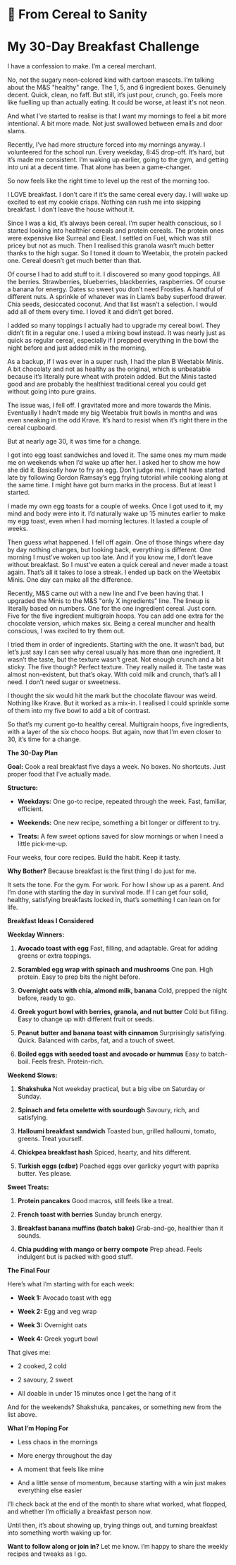 # 🥣 From Cereal to Sanity

# My 30-Day Breakfast Challenge

I have a confession to make. I’m a cereal merchant.

No, not the sugary neon-colored kind with cartoon mascots. I’m talking about the M&S "healthy" range. The 1, 5, and 6 ingredient boxes. Genuinely decent. Quick, clean, no faff. But still, it’s just pour, crunch, go. Feels more like fuelling up than actually eating. It could be worse, at least it's not neon.

And what I’ve started to realise is that I want my mornings to feel a bit more intentional. A bit more made. Not just swallowed between emails and door slams.

Recently, I’ve had more structure forced into my mornings anyway. I volunteered for the school run. Every weekday, 8:45 drop-off. It’s hard, but it’s made me consistent. I’m waking up earlier, going to the gym, and getting into uni at a decent time. That alone has been a game-changer.

So now feels like the right time to level up the rest of the morning too.

I LOVE breakfast. I don’t care if it’s the same cereal every day. I will wake up excited to eat my cookie crisps. Nothing can rush me into skipping breakfast. I don’t leave the house without it.

Since I was a kid, it’s always been cereal. I’m super health conscious, so I started looking into healthier cereals and protein cereals. The protein ones were expensive like Surreal and Eleat. I settled on Fuel, which was still pricey but not as much. Then I realised this granola wasn’t much better thanks to the high sugar. So I toned it down to Weetabix, the protein packed one. Cereal doesn’t get much better than that.

Of course I had to add stuff to it. I discovered so many good toppings. All the berries. Strawberries, blueberries, blackberries, raspberries. Of course a banana for energy. Dates so sweet you don’t need Frosties. A handful of different nuts. A sprinkle of whatever was in Liam’s baby superfood drawer. Chia seeds, desiccated coconut. And that list wasn’t a selection. I would add all of them every time. I loved it and didn’t get bored.

I added so many toppings I actually had to upgrade my cereal bowl. They didn’t fit in a regular one. I used a mixing bowl instead. It was nearly just as quick as regular cereal, especially if I prepped everything in the bowl the night before and just added milk in the morning.

As a backup, if I was ever in a super rush, I had the plan B Weetabix Minis. A bit chocolaty and not as healthy as the original, which is unbeatable because it’s literally pure wheat with protein added. But the Minis tasted good and are probably the healthiest traditional cereal you could get without going into pure grains.

The issue was, I fell off. I gravitated more and more towards the Minis. Eventually I hadn’t made my big Weetabix fruit bowls in months and was even sneaking in the odd Krave. It’s hard to resist when it’s right there in the cereal cupboard.

But at nearly age 30, it was time for a change.

I got into egg toast sandwiches and loved it. The same ones my mum made me on weekends when I’d wake up after her. I asked her to show me how she did it. Basically how to fry an egg. Don’t judge me. I might have started late by following Gordon Ramsay’s egg frying tutorial while cooking along at the same time. I might have got burn marks in the process. But at least I started.

I made my own egg toasts for a couple of weeks. Once I got used to it, my mind and body were into it. I’d naturally wake up 15 minutes earlier to make my egg toast, even when I had morning lectures. It lasted a couple of weeks.

Then guess what happened. I fell off again. One of those things where day by day nothing changes, but looking back, everything is different. One morning I must’ve woken up too late. And if you know me, I don’t leave without breakfast. So I must’ve eaten a quick cereal and never made a toast again. That’s all it takes to lose a streak. I ended up back on the Weetabix Minis. One day can make all the difference.

Recently, M&S came out with a new line and I’ve been having that. I upgraded the Minis to the M&S "only X ingredients" line. The lineup is literally based on numbers. One for the one ingredient cereal. Just corn. Five for the five ingredient multigrain hoops. You can add one extra for the chocolate version, which makes six. Being a cereal muncher and health conscious, I was excited to try them out.

I tried them in order of ingredients. Starting with the one. It wasn’t bad, but let’s just say I can see why cereal usually has more than one ingredient. It wasn’t the taste, but the texture wasn’t great. Not enough crunch and a bit sticky. The five though? Perfect texture. They really nailed it. The taste was almost non-existent, but that’s okay. With cold milk and crunch, that’s all I need. I don’t need sugar or sweetness.

I thought the six would hit the mark but the chocolate flavour was weird. Nothing like Krave. But it worked as a mix-in. I realised I could sprinkle some of them into my five bowl to add a bit of contrast.

So that’s my current go-to healthy cereal. Multigrain hoops, five ingredients, with a layer of the six choco hoops. But again, now that I’m even closer to 30, it’s time for a change.

**The 30-Day Plan**

**Goal:** Cook a real breakfast five days a week. No boxes. No shortcuts. Just proper food that I’ve actually made.

**Structure:**

- **Weekdays:** One go-to recipe, repeated through the week. Fast, familiar, efficient.
    
- **Weekends:** One new recipe, something a bit longer or different to try.
    
- **Treats:** A few sweet options saved for slow mornings or when I need a little pick-me-up.
    

Four weeks, four core recipes. Build the habit. Keep it tasty.

**Why Bother?** Because breakfast is the first thing I do just for me.

It sets the tone. For the gym. For work. For how I show up as a parent. And I’m done with starting the day in survival mode. If I can get four solid, healthy, satisfying breakfasts locked in, that’s something I can lean on for life.

**Breakfast Ideas I Considered**

**Weekday Winners:**

1. **Avocado toast with egg** Fast, filling, and adaptable. Great for adding greens or extra toppings.
    
2. **Scrambled egg wrap with spinach and mushrooms** One pan. High protein. Easy to prep bits the night before.
    
3. **Overnight oats with chia, almond milk, banana** Cold, prepped the night before, ready to go.
    
4. **Greek yogurt bowl with berries, granola, and nut butter** Cold but filling. Easy to change up with different fruit or seeds.
    
5. **Peanut butter and banana toast with cinnamon** Surprisingly satisfying. Quick. Balanced with carbs, fat, and a touch of sweet.
    
6. **Boiled eggs with seeded toast and avocado or hummus** Easy to batch-boil. Feels fresh. Protein-rich.
    

**Weekend Slows:**

1. **Shakshuka** Not weekday practical, but a big vibe on Saturday or Sunday.
    
2. **Spinach and feta omelette with sourdough** Savoury, rich, and satisfying.
    
3. **Halloumi breakfast sandwich** Toasted bun, grilled halloumi, tomato, greens. Treat yourself.
    
4. **Chickpea breakfast hash** Spiced, hearty, and hits different.
    
5. **Turkish eggs (cılbır)** Poached eggs over garlicky yogurt with paprika butter. Yes please.
    

**Sweet Treats:**

1. **Protein pancakes** Good macros, still feels like a treat.
    
2. **French toast with berries** Sunday brunch energy.
    
3. **Breakfast banana muffins (batch bake)** Grab-and-go, healthier than it sounds.
    
4. **Chia pudding with mango or berry compote** Prep ahead. Feels indulgent but is packed with good stuff.
    

**The Final Four**

Here’s what I’m starting with for each week:

- **Week 1:** Avocado toast with egg
    
- **Week 2:** Egg and veg wrap
    
- **Week 3:** Overnight oats
    
- **Week 4:** Greek yogurt bowl
    

That gives me:

- 2 cooked, 2 cold
    
- 2 savoury, 2 sweet
    
- All doable in under 15 minutes once I get the hang of it
    

And for the weekends? Shakshuka, pancakes, or something new from the list above.

**What I’m Hoping For**

- Less chaos in the mornings
    
- More energy throughout the day
    
- A moment that feels like mine
    
- And a little sense of momentum, because starting with a win just makes everything else easier
    

I’ll check back at the end of the month to share what worked, what flopped, and whether I’m officially a breakfast person now.

Until then, it’s about showing up, trying things out, and turning breakfast into something worth waking up for.

**Want to follow along or join in?** Let me know. I’m happy to share the weekly recipes and tweaks as I go.